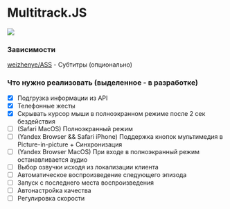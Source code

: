 # Multitrack.JS

![](https://raw.githubusercontent.com/Ponywka/multitrack.js/master/screenshot.png)

### Зависимости
[weizhenye/ASS](https://github.com/weizhenye/ASS "weizhenye/ASS") - Субтитры (опционально)

### Что нужно реализовать (выделенное - в разработке)
- [x] Подгрузка информации из API
- [x] Телефонные жесты
- [x] Скрывать курсор мыши в полноэкранном режиме после 2 сек бездействия
- [ ] (Safari MacOS) Полноэкранный режим
- [ ] (Yandex Browser && Safari iPhone) Поддержка кнопок мультимедия в Picture-in-picture + Синхронизация
- [ ] (Yandex Browser MacOS) При входе в полноэкранный режим останавливается аудио
- [ ] Выбор озвучки исходя из локализации клиента
- [ ] Автоматическое воспроизведение следующего эпизода
- [ ] Запуск с последнего места воспроизведения
- [ ] Автонастройка качества
- [ ] Регулировка скорости
